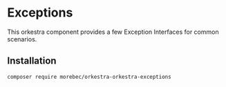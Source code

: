 # Exceptions
This orkestra component provides a few Exception Interfaces for common scenarios.

## Installation 
```shell
composer require morebec/orkestra-orkestra-exceptions
```
